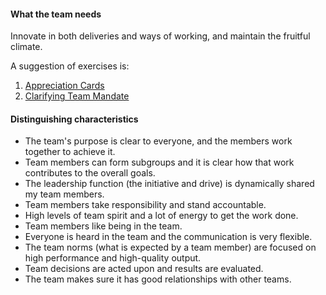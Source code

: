 #### What the team needs
Innovate in both deliveries and ways of working, and maintain the fruitful climate.

A suggestion of exercises is:
1. [Appreciation Cards](https://proagileab.github.io/agile-team-development/guides/Appreciation-Cards.html)
2. [Clarifying Team Mandate](https://proagileab.github.io/agile-team-development/guides/Clarifying-Team-Mandate.html)

#### Distinguishing characteristics
- The team's purpose is clear to everyone, and the members work together to achieve it.
- Team members can form subgroups and it is clear how that work contributes to the overall goals.
- The leadership function (the initiative and drive) is dynamically shared my team members.
- Team members take responsibility and stand accountable. 
- High levels of team spirit and a lot of energy to get the work done. 
- Team members like being in the team.
- Everyone is heard in the team and the communication is very flexible.
- The team norms (what is expected by a team member) are focused on high performance and high-quality output.
- Team decisions are acted upon and results are evaluated.
- The team makes sure it has good relationships with other teams.


